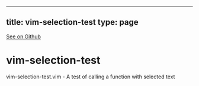 
---
title: vim-selection-test
type: page
---

[See on Github](https://github.com/jakeroggenbuck/vim-selection-test/)

# vim-selection-test
vim-selection-test.vim - A test of calling a function with selected text
